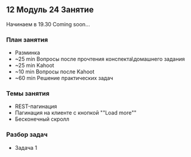 ## 12 Модуль 24 Занятие

Начинаем в 19.30 Coming soon...

### План занятия

- Разминка
- ~25 min Вопросы после прочтения конспекта\домашнего задания
- ~25 min Kahoot
- ~10 min Вопросы после Kahoot
- ~60 min Решение практических задач

### Темы занятия

- REST-пагинация
- Пагинация на клиенте с кнопкой ""Load more""
- Бесконечный скролл

### Разбор задач

- Задача 1
